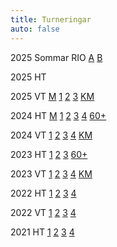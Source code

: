 ```yaml
---
title: Turneringar
auto: false
---
```


2025 Sommar RIO
[A](https://christernilsson.github.io/2025/013-FloatingBerger/?TITLE=2025+RIO+A&GAMES=1&ROUNDS=9&SORT=0&ONE=1&BALANCE=1&p=1771+Onni+Aikio&p=1607+Helge+Bergstr%C3%B6m&p=1542+Jonas+H%C3%B6k&p=1679+Lars+Johansson&p=1600+Per+Eriksson&p=1631+Christer+Nilsson&p=1699+Per+Hamnstr%C3%B6m&p=1504+Thomas+Paulin&p=1706+Abbas+Razavi&p=1582+Jouko+Liistamo&r1=101x1&r2=0r010&r3=10011&r4=01001&r5=01111&r6=rx0r1&r7=11100&r8=xx011&r9=0rxx0)
[B](https://christernilsson.github.io/2025/013-FloatingBerger/?TITLE=RIO+2025+B&GAMES=2&ROUNDS=9&SORT=0&ONE=1&BALANCE=0&p=1504+Thomas+Paulin&p=1773+Per+Eriksson&p=1676+Onni+Aikio&p=1600+Roland+Eriksson&p=1598+Helge+Bergstr%C3%B6m&p=1666+Abbas+Razavi&p=1621+Jouko+Liistamo&p=1570+Per+Hamnstr%C3%B6m&p=1700+Christer+Nilsson&r1=011x&r2=r00x&r15=xx0x&r16=xx1x)


2025 HT

2025 VT
[M](https://member.schack.se/ShowTournamentServlet?id=15529&listingtype=2)
[1](https://member.schack.se/ShowTournamentServlet?id=15530&listingtype=2)
[2](https://member.schack.se/ShowTournamentServlet?id=15531&listingtype=2)
[3](https://member.schack.se/ShowTournamentServlet?id=15532&listingtype=2)
[KM](https://s1.chess-results.com/tnrWZ.aspx?lan=6&art=4&SNode=S0&tno=1091485)

2024 HT
[M](https://member.schack.se/ShowTournamentServlet?id=14507&listingtype=2)
[1](https://member.schack.se/ShowTournamentServlet?id=14508&listingtype=2)
[2](https://member.schack.se/ShowTournamentServlet?id=14509&listingtype=2)
[3](https://member.schack.se/ShowTournamentServlet?id=14510&listingtype=2)
[4](https://member.schack.se/ShowTournamentServlet?id=14512&listingtype=2)
[60+](https://s3.chess-results.com/tnrWZ.aspx?lan=1&art=4&SNode=S0&tno=990477)

2024 VT
[1](https://member.schack.se/ShowTournamentServlet?id=13627&listingtype=2)
[2](https://member.schack.se/ShowTournamentServlet?id=13628&listingtype=2)
[3](https://member.schack.se/ShowTournamentServlet?id=13631&listingtype=2)
[4](https://member.schack.se/ShowTournamentServlet?id=13633&listingtype=2)
[KM](https://s3.chess-results.com/tnrWZ.aspx?lan=1&art=4&SNode=S0&tno=875945)

2023 HT 
[1](https://member.schack.se/ShowTournamentServlet?id=12510&listingtype=2)
[2](https://member.schack.se/ShowTournamentServlet?id=12511&listingtype=2)
[3](https://member.schack.se/ShowTournamentServlet?id=12514&listingtype=2)
[60+](https://s3.chess-results.com/tnrWZ.aspx?lan=1&art=4&SNode=S0&tno=803845)

2023 VT 
[1](https://member.schack.se/ShowTournamentServlet?id=11301&listingtype=2)
[2](https://member.schack.se/ShowTournamentServlet?id=11302&listingtype=2)
[3](https://member.schack.se/ShowTournamentServlet?id=11305&listingtype=2)
[4](https://member.schack.se/ShowTournamentServlet?id=11304&listingtype=2)
[KM](https://s3.chess-results.com/tnrWZ.aspx?lan=1&art=4&SNode=S0&tno=716691)

2022 HT
[1](https://member.schack.se/ShowTournamentServlet?id=10533&listingtype=2)
[2](https://member.schack.se/ShowTournamentServlet?id=10536&listingtype=2)
[3](https://member.schack.se/ShowTournamentServlet?id=10538&listingtype=2)
[4](https://member.schack.se/ShowTournamentServlet?id=10539&listingtype=2)

2022 VT
[1](https://member.schack.se/ShowTournamentServlet?id=9926&listingtype=2)
[2](https://member.schack.se/ShowTournamentServlet?id=9927&listingtype=2)
[3](https://member.schack.se/ShowTournamentServlet?id=9928&listingtype=2)
[4](https://member.schack.se/ShowTournamentServlet?id=9929&listingtype=2)

2021 HT
[1](https://member.schack.se/ShowTournamentServlet?id=9180&listingtype=2)
[2](https://member.schack.se/ShowTournamentServlet?id=9181&listingtype=2)
[3](https://member.schack.se/ShowTournamentServlet?id=9182&listingtype=2)
[4](https://member.schack.se/ShowTournamentServlet?id=9183&listingtype=2)
